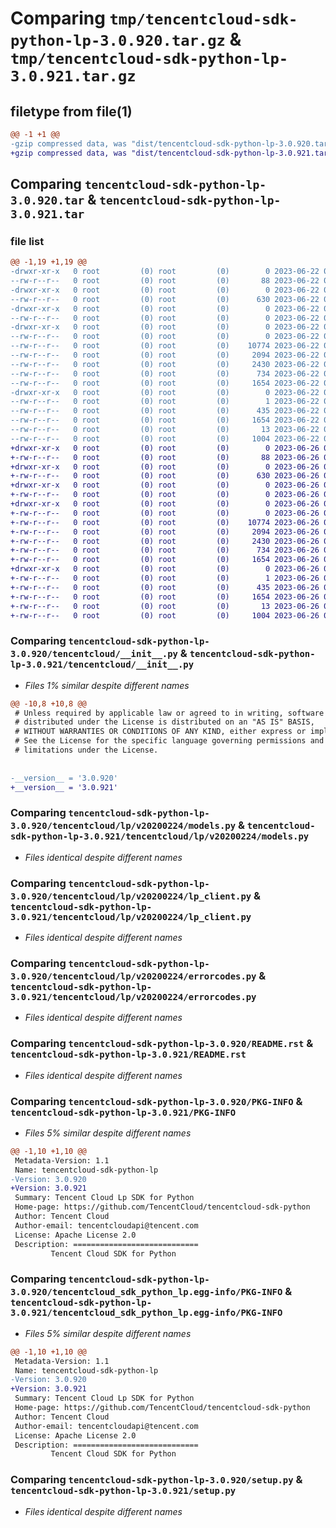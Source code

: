 # Comparing `tmp/tencentcloud-sdk-python-lp-3.0.920.tar.gz` & `tmp/tencentcloud-sdk-python-lp-3.0.921.tar.gz`

## filetype from file(1)

```diff
@@ -1 +1 @@
-gzip compressed data, was "dist/tencentcloud-sdk-python-lp-3.0.920.tar", last modified: Thu Jun 22 00:27:01 2023, max compression
+gzip compressed data, was "dist/tencentcloud-sdk-python-lp-3.0.921.tar", last modified: Mon Jun 26 00:27:55 2023, max compression
```

## Comparing `tencentcloud-sdk-python-lp-3.0.920.tar` & `tencentcloud-sdk-python-lp-3.0.921.tar`

### file list

```diff
@@ -1,19 +1,19 @@
-drwxr-xr-x   0 root         (0) root         (0)        0 2023-06-22 00:27:01.000000 tencentcloud-sdk-python-lp-3.0.920/
--rw-r--r--   0 root         (0) root         (0)       88 2023-06-22 00:27:01.000000 tencentcloud-sdk-python-lp-3.0.920/setup.cfg
-drwxr-xr-x   0 root         (0) root         (0)        0 2023-06-22 00:27:01.000000 tencentcloud-sdk-python-lp-3.0.920/tencentcloud/
--rw-r--r--   0 root         (0) root         (0)      630 2023-06-22 00:27:01.000000 tencentcloud-sdk-python-lp-3.0.920/tencentcloud/__init__.py
-drwxr-xr-x   0 root         (0) root         (0)        0 2023-06-22 00:27:01.000000 tencentcloud-sdk-python-lp-3.0.920/tencentcloud/lp/
--rw-r--r--   0 root         (0) root         (0)        0 2023-06-22 00:27:01.000000 tencentcloud-sdk-python-lp-3.0.920/tencentcloud/lp/__init__.py
-drwxr-xr-x   0 root         (0) root         (0)        0 2023-06-22 00:27:01.000000 tencentcloud-sdk-python-lp-3.0.920/tencentcloud/lp/v20200224/
--rw-r--r--   0 root         (0) root         (0)        0 2023-06-22 00:27:01.000000 tencentcloud-sdk-python-lp-3.0.920/tencentcloud/lp/v20200224/__init__.py
--rw-r--r--   0 root         (0) root         (0)    10774 2023-06-22 00:27:01.000000 tencentcloud-sdk-python-lp-3.0.920/tencentcloud/lp/v20200224/models.py
--rw-r--r--   0 root         (0) root         (0)     2094 2023-06-22 00:27:01.000000 tencentcloud-sdk-python-lp-3.0.920/tencentcloud/lp/v20200224/lp_client.py
--rw-r--r--   0 root         (0) root         (0)     2430 2023-06-22 00:27:01.000000 tencentcloud-sdk-python-lp-3.0.920/tencentcloud/lp/v20200224/errorcodes.py
--rw-r--r--   0 root         (0) root         (0)      734 2023-06-22 00:27:01.000000 tencentcloud-sdk-python-lp-3.0.920/README.rst
--rw-r--r--   0 root         (0) root         (0)     1654 2023-06-22 00:27:01.000000 tencentcloud-sdk-python-lp-3.0.920/PKG-INFO
-drwxr-xr-x   0 root         (0) root         (0)        0 2023-06-22 00:27:01.000000 tencentcloud-sdk-python-lp-3.0.920/tencentcloud_sdk_python_lp.egg-info/
--rw-r--r--   0 root         (0) root         (0)        1 2023-06-22 00:27:01.000000 tencentcloud-sdk-python-lp-3.0.920/tencentcloud_sdk_python_lp.egg-info/dependency_links.txt
--rw-r--r--   0 root         (0) root         (0)      435 2023-06-22 00:27:01.000000 tencentcloud-sdk-python-lp-3.0.920/tencentcloud_sdk_python_lp.egg-info/SOURCES.txt
--rw-r--r--   0 root         (0) root         (0)     1654 2023-06-22 00:27:01.000000 tencentcloud-sdk-python-lp-3.0.920/tencentcloud_sdk_python_lp.egg-info/PKG-INFO
--rw-r--r--   0 root         (0) root         (0)       13 2023-06-22 00:27:01.000000 tencentcloud-sdk-python-lp-3.0.920/tencentcloud_sdk_python_lp.egg-info/top_level.txt
--rw-r--r--   0 root         (0) root         (0)     1004 2023-06-22 00:27:01.000000 tencentcloud-sdk-python-lp-3.0.920/setup.py
+drwxr-xr-x   0 root         (0) root         (0)        0 2023-06-26 00:27:55.000000 tencentcloud-sdk-python-lp-3.0.921/
+-rw-r--r--   0 root         (0) root         (0)       88 2023-06-26 00:27:55.000000 tencentcloud-sdk-python-lp-3.0.921/setup.cfg
+drwxr-xr-x   0 root         (0) root         (0)        0 2023-06-26 00:27:55.000000 tencentcloud-sdk-python-lp-3.0.921/tencentcloud/
+-rw-r--r--   0 root         (0) root         (0)      630 2023-06-26 00:27:55.000000 tencentcloud-sdk-python-lp-3.0.921/tencentcloud/__init__.py
+drwxr-xr-x   0 root         (0) root         (0)        0 2023-06-26 00:27:55.000000 tencentcloud-sdk-python-lp-3.0.921/tencentcloud/lp/
+-rw-r--r--   0 root         (0) root         (0)        0 2023-06-26 00:27:55.000000 tencentcloud-sdk-python-lp-3.0.921/tencentcloud/lp/__init__.py
+drwxr-xr-x   0 root         (0) root         (0)        0 2023-06-26 00:27:55.000000 tencentcloud-sdk-python-lp-3.0.921/tencentcloud/lp/v20200224/
+-rw-r--r--   0 root         (0) root         (0)        0 2023-06-26 00:27:55.000000 tencentcloud-sdk-python-lp-3.0.921/tencentcloud/lp/v20200224/__init__.py
+-rw-r--r--   0 root         (0) root         (0)    10774 2023-06-26 00:27:55.000000 tencentcloud-sdk-python-lp-3.0.921/tencentcloud/lp/v20200224/models.py
+-rw-r--r--   0 root         (0) root         (0)     2094 2023-06-26 00:27:55.000000 tencentcloud-sdk-python-lp-3.0.921/tencentcloud/lp/v20200224/lp_client.py
+-rw-r--r--   0 root         (0) root         (0)     2430 2023-06-26 00:27:55.000000 tencentcloud-sdk-python-lp-3.0.921/tencentcloud/lp/v20200224/errorcodes.py
+-rw-r--r--   0 root         (0) root         (0)      734 2023-06-26 00:27:55.000000 tencentcloud-sdk-python-lp-3.0.921/README.rst
+-rw-r--r--   0 root         (0) root         (0)     1654 2023-06-26 00:27:55.000000 tencentcloud-sdk-python-lp-3.0.921/PKG-INFO
+drwxr-xr-x   0 root         (0) root         (0)        0 2023-06-26 00:27:55.000000 tencentcloud-sdk-python-lp-3.0.921/tencentcloud_sdk_python_lp.egg-info/
+-rw-r--r--   0 root         (0) root         (0)        1 2023-06-26 00:27:55.000000 tencentcloud-sdk-python-lp-3.0.921/tencentcloud_sdk_python_lp.egg-info/dependency_links.txt
+-rw-r--r--   0 root         (0) root         (0)      435 2023-06-26 00:27:55.000000 tencentcloud-sdk-python-lp-3.0.921/tencentcloud_sdk_python_lp.egg-info/SOURCES.txt
+-rw-r--r--   0 root         (0) root         (0)     1654 2023-06-26 00:27:55.000000 tencentcloud-sdk-python-lp-3.0.921/tencentcloud_sdk_python_lp.egg-info/PKG-INFO
+-rw-r--r--   0 root         (0) root         (0)       13 2023-06-26 00:27:55.000000 tencentcloud-sdk-python-lp-3.0.921/tencentcloud_sdk_python_lp.egg-info/top_level.txt
+-rw-r--r--   0 root         (0) root         (0)     1004 2023-06-26 00:27:55.000000 tencentcloud-sdk-python-lp-3.0.921/setup.py
```

### Comparing `tencentcloud-sdk-python-lp-3.0.920/tencentcloud/__init__.py` & `tencentcloud-sdk-python-lp-3.0.921/tencentcloud/__init__.py`

 * *Files 1% similar despite different names*

```diff
@@ -10,8 +10,8 @@
 # Unless required by applicable law or agreed to in writing, software
 # distributed under the License is distributed on an "AS IS" BASIS,
 # WITHOUT WARRANTIES OR CONDITIONS OF ANY KIND, either express or implied.
 # See the License for the specific language governing permissions and
 # limitations under the License.
 
 
-__version__ = '3.0.920'
+__version__ = '3.0.921'
```

### Comparing `tencentcloud-sdk-python-lp-3.0.920/tencentcloud/lp/v20200224/models.py` & `tencentcloud-sdk-python-lp-3.0.921/tencentcloud/lp/v20200224/models.py`

 * *Files identical despite different names*

### Comparing `tencentcloud-sdk-python-lp-3.0.920/tencentcloud/lp/v20200224/lp_client.py` & `tencentcloud-sdk-python-lp-3.0.921/tencentcloud/lp/v20200224/lp_client.py`

 * *Files identical despite different names*

### Comparing `tencentcloud-sdk-python-lp-3.0.920/tencentcloud/lp/v20200224/errorcodes.py` & `tencentcloud-sdk-python-lp-3.0.921/tencentcloud/lp/v20200224/errorcodes.py`

 * *Files identical despite different names*

### Comparing `tencentcloud-sdk-python-lp-3.0.920/README.rst` & `tencentcloud-sdk-python-lp-3.0.921/README.rst`

 * *Files identical despite different names*

### Comparing `tencentcloud-sdk-python-lp-3.0.920/PKG-INFO` & `tencentcloud-sdk-python-lp-3.0.921/PKG-INFO`

 * *Files 5% similar despite different names*

```diff
@@ -1,10 +1,10 @@
 Metadata-Version: 1.1
 Name: tencentcloud-sdk-python-lp
-Version: 3.0.920
+Version: 3.0.921
 Summary: Tencent Cloud Lp SDK for Python
 Home-page: https://github.com/TencentCloud/tencentcloud-sdk-python
 Author: Tencent Cloud
 Author-email: tencentcloudapi@tencent.com
 License: Apache License 2.0
 Description: ============================
         Tencent Cloud SDK for Python
```

### Comparing `tencentcloud-sdk-python-lp-3.0.920/tencentcloud_sdk_python_lp.egg-info/PKG-INFO` & `tencentcloud-sdk-python-lp-3.0.921/tencentcloud_sdk_python_lp.egg-info/PKG-INFO`

 * *Files 5% similar despite different names*

```diff
@@ -1,10 +1,10 @@
 Metadata-Version: 1.1
 Name: tencentcloud-sdk-python-lp
-Version: 3.0.920
+Version: 3.0.921
 Summary: Tencent Cloud Lp SDK for Python
 Home-page: https://github.com/TencentCloud/tencentcloud-sdk-python
 Author: Tencent Cloud
 Author-email: tencentcloudapi@tencent.com
 License: Apache License 2.0
 Description: ============================
         Tencent Cloud SDK for Python
```

### Comparing `tencentcloud-sdk-python-lp-3.0.920/setup.py` & `tencentcloud-sdk-python-lp-3.0.921/setup.py`

 * *Files identical despite different names*

